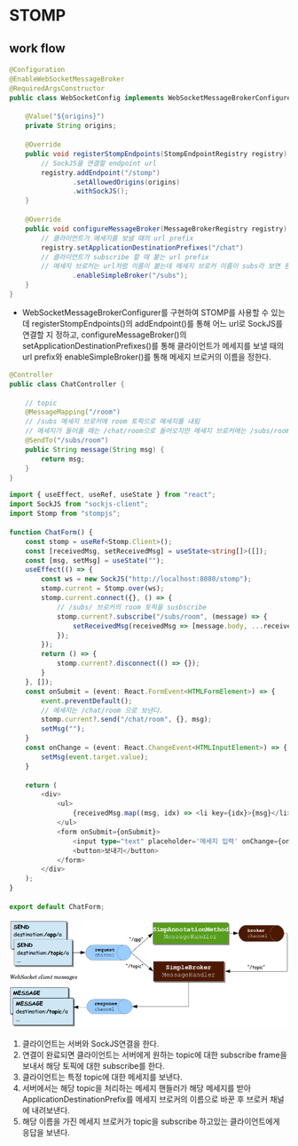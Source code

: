 # STOMP
## work flow
```java
@Configuration
@EnableWebSocketMessageBroker
@RequiredArgsConstructor
public class WebSocketConfig implements WebSocketMessageBrokerConfigurer {

    @Value("${origins}")
    private String origins;

    @Override
    public void registerStompEndpoints(StompEndpointRegistry registry) {
        // SockJS을 연결할 endpoint url
        registry.addEndpoint("/stomp")
                .setAllowedOrigins(origins)
                .withSockJS();
    }

    @Override
    public void configureMessageBroker(MessageBrokerRegistry registry) {
        // 클라이언트가 메세지를 보낼 때의 url prefix
        registry.setApplicationDestinationPrefixes("/chat")
        // 클라이언트가 subscribe 할 때 붙는 url prefix
        // 메세지 브로커는 url처럼 이름이 붙는데 메세지 브로커 이름이 subs라 보면 된다.
                .enableSimpleBroker("/subs");
    }
}
```
* WebSocketMessageBrokerConfigurer를 구현하여 STOMP를 사용할 수 있는데 registerStompEndpoints()의 addEndpoint()를 통해 어느 url로 SockJS를 연결할 지 정하고, configureMessageBroker()의 setApplicationDestinationPrefixes()를 통해 클라이언트가 메세지를 보낼 때의 url prefix와 enableSimpleBroker()를 통해 메세지 브로커의 이름을 정한다.
```java
@Controller
public class ChatController {

    // topic
    @MessageMapping("/room")
    // /subs 메세지 브로커에 room 토픽으로 메세지를 내림
    // 메세지가 들어올 때는 /chat/room으로 들어오지만 메세지 브로커에는 /subs/room으로 메세지를 내린다.(정확히는 브로커 채널에)
    @SendTo("/subs/room")
    public String message(String msg) {
        return msg;
    }
}
```
```typescript
import { useEffect, useRef, useState } from "react";
import SockJS from "sockjs-client";
import Stomp from "stompjs";

function ChatForm() {
    const stomp = useRef<Stomp.Client>();
    const [receivedMsg, setReceivedMsg] = useState<string[]>([]);
    const [msg, setMsg] = useState("");
    useEffect(() => {
        const ws = new SockJS("http://localhost:8080/stomp");
        stomp.current = Stomp.over(ws);
        stomp.current.connect({}, () => {
            // /subs/ 브로커의 room 토픽을 susbscribe
            stomp.current?.subscribe("/subs/room", (message) => {
                setReceivedMsg(receivedMsg => [message.body, ...receivedMsg]);
            });
        });
        return () => {
            stomp.current?.disconnect(() => {});
        }
    }, []);
    const onSubmit = (event: React.FormEvent<HTMLFormElement>) => {
        event.preventDefault();
        // 메세지는 /chat/room 으로 보낸다.
        stomp.current?.send("/chat/room", {}, msg);
        setMsg("");
    }
    const onChange = (event: React.ChangeEvent<HTMLInputElement>) => {
        setMsg(event.target.value);
    }

    return (
        <div>
            <ul>
                {receivedMsg.map((msg, idx) => <li key={idx}>{msg}</li>)}
            </ul>
            <form onSubmit={onSubmit}>
                <input type="text" placeholder='메세지 입력' onChange={onChange} value={msg} required/>
                <button>보내기</button>
            </form>
        </div>
    );
}

export default ChatForm;
```
<img src="./../img/stomp-flow.png">

1. 클라이언트는 서버와 SockJS연결을 한다.
2. 연결이 완료되면 클라이언트는 서버에게 원하는 topic에 대한 subscribe frame을 보내서 해당 토픽에 대한 subscribe를 한다.
3. 클라이언트는 특정 topic에 대한 메세지를 보낸다.
4. 서버에서는 해당 topic을 처리하는 메세지 핸들러가 해당 메세지를 받아 ApplicationDestinationPrefix를 메세지 브로커의 이름으로 바꾼 후 브로커 채널에 내려보낸다.
5. 해당 이름을 가진 메세지 브로커가 topic을 subscribe 하고있는 클라이언트에게 응답을 보낸다.